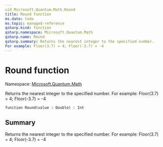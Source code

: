 ```yaml
---
uid Microsoft.Quantum.Math.Round
title: Round function
ms.date: todo
ms.topic: managed-reference
qsharp.kind: function
qsharp.namespace: Microsoft.Quantum.Math
qsharp.name: Round
qsharp.summary: Returns the nearest integer to the specified number.
For example: Floor(3.7) = 4; Floor(-3.7) = -4
---
```


# Round function

Namespace: [Microsoft.Quantum.Math](xref:Microsoft.Quantum.Math)

Returns the nearest integer to the specified number.
For example: Floor(3.7) = 4; Floor(-3.7) = -4
```qsharp
function Round(value : Double) : Int
```

## Summary
Returns the nearest integer to the specified number.
For example: Floor(3.7) = 4; Floor(-3.7) = -4
